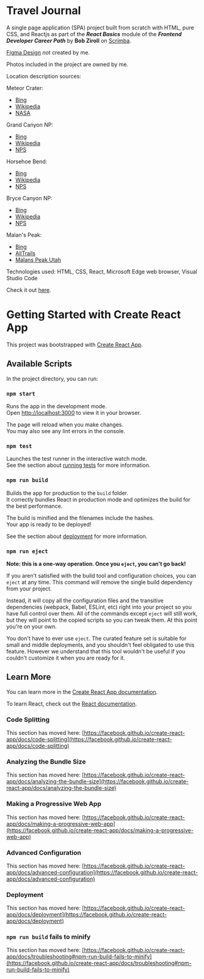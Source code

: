 # Travel Journal

A single page application (SPA) project built from scratch with HTML, pure CSS, and Reactjs as part of the ***React Basics*** module of the ***Frontend Developer Career Path*** by **Bob Ziroll** on [Scrimba](https://scrimba.com/learn/frontend/section-2-solo-project-co28748668d0f6071a25bad6c).

[Figma Design](https://www.figma.com/file/dAOEZiGht6ZuOQF3DhuOEo/Travel-Journal-(Copy)?node-id=0%3A1) _not_ created by me.

Photos included in the project are owned by me.

Location description sources:

Meteor Crater:

- [Bing](https://www.bing.com/search?q=meteor+crater+arizona&cvid=f9ccd10b68064814a0c18deaade354c3&aqs=edge.0.0l9.19298j0j4&FORM=ANAB01&PC=U531)
- [Wikipedia](https://en.wikipedia.org/wiki/Meteor_Crater)
- [NASA](https://earthobservatory.nasa.gov/images/148384/arizonas-meteor-crater)

Grand Canyon NP:

- [Bing](https://www.bing.com/search?q=grand+canyon+national+park&filters=ufn%3a%22grand+canyon+national+park%22+sid%3a%222d0d9b2e-d680-d14a-306e-014e42ebb1b4%22&qs=MB&pq=grand+ca&sc=8-8&cvid=9EF19FE9CDB344BB9D38FB48128972DA&FORM=QBRE&sp=1)
- [Wikipedia](https://en.wikipedia.org/wiki/Grand_Canyon_National_Park)
- [NPS](https://www.nps.gov/grca/index.htm)

Horsehoe Bend:

- [Bing](https://www.bing.com/search?q=horseshoe+bend+arizona&qs=LS&pq=horseshoe+bend+&sk=LS1&sc=8-15&cvid=90AE9498632B4C1D95FE4CBEAC28D4E3&FORM=QBRE&sp=2)
- [Wikipedia](https://en.wikipedia.org/wiki/Horseshoe_Bend_(Arizona))
- [NPS](https://www.nps.gov/places/hsb.htm)

Bryce Canyon NP:

- [Bing](https://www.bing.com/search?q=bryce+canyon+national+park&filters=ufn%3a%22bryce+canyon+national+park%22+sid%3a%224817c486-321a-9417-13e2-e65fc33642fe%22&qs=MB&pq=bryce+ca&sc=8-8&cvid=DCE4ABF126FC4357ABF2AE502591A4FF&FORM=QBRE&sp=1)
- [Wikipedia](https://en.wikipedia.org/wiki/Bryce_Canyon_National_Park)
- [NPS](https://www.nps.gov/brca/planyourvisit/index.htm)

Malan's Peak:

- [Bing](https://www.bing.com/search?q=malans+peak+ogden+utah&qs=UT&pq=malans+peak&sk=MT1UT2&sc=8-11&cvid=1A8CE0EAC7B943448A8E24BC86C5AB5B&FORM=QBRE&sp=4)
- [AllTrails](https://www.alltrails.com/trail/us/utah/malans-peak)
- [Malans Peak Utah](https://utah.com/hiking/malans-peak)

Technologies used: HTML, CSS, React, Microsoft Edge web browser, Visual Studio Code

Check it out [here](https://nsellars98.github.io/travel-journal/).

# Getting Started with Create React App

This project was bootstrapped with [Create React App](https://github.com/facebook/create-react-app).

## Available Scripts

In the project directory, you can run:

### `npm start`

Runs the app in the development mode.\
Open [http://localhost:3000](http://localhost:3000) to view it in your browser.

The page will reload when you make changes.\
You may also see any lint errors in the console.

### `npm test`

Launches the test runner in the interactive watch mode.\
See the section about [running tests](https://facebook.github.io/create-react-app/docs/running-tests) for more information.

### `npm run build`

Builds the app for production to the `build` folder.\
It correctly bundles React in production mode and optimizes the build for the best performance.

The build is minified and the filenames include the hashes.\
Your app is ready to be deployed!

See the section about [deployment](https://facebook.github.io/create-react-app/docs/deployment) for more information.

### `npm run eject`

**Note: this is a one-way operation. Once you `eject`, you can't go back!**

If you aren't satisfied with the build tool and configuration choices, you can `eject` at any time. This command will remove the single build dependency from your project.

Instead, it will copy all the configuration files and the transitive dependencies (webpack, Babel, ESLint, etc) right into your project so you have full control over them. All of the commands except `eject` will still work, but they will point to the copied scripts so you can tweak them. At this point you're on your own.

You don't have to ever use `eject`. The curated feature set is suitable for small and middle deployments, and you shouldn't feel obligated to use this feature. However we understand that this tool wouldn't be useful if you couldn't customize it when you are ready for it.

## Learn More

You can learn more in the [Create React App documentation](https://facebook.github.io/create-react-app/docs/getting-started).

To learn React, check out the [React documentation](https://reactjs.org/).

### Code Splitting

This section has moved here: [https://facebook.github.io/create-react-app/docs/code-splitting](https://facebook.github.io/create-react-app/docs/code-splitting)

### Analyzing the Bundle Size

This section has moved here: [https://facebook.github.io/create-react-app/docs/analyzing-the-bundle-size](https://facebook.github.io/create-react-app/docs/analyzing-the-bundle-size)

### Making a Progressive Web App

This section has moved here: [https://facebook.github.io/create-react-app/docs/making-a-progressive-web-app](https://facebook.github.io/create-react-app/docs/making-a-progressive-web-app)

### Advanced Configuration

This section has moved here: [https://facebook.github.io/create-react-app/docs/advanced-configuration](https://facebook.github.io/create-react-app/docs/advanced-configuration)

### Deployment

This section has moved here: [https://facebook.github.io/create-react-app/docs/deployment](https://facebook.github.io/create-react-app/docs/deployment)

### `npm run build` fails to minify

This section has moved here: [https://facebook.github.io/create-react-app/docs/troubleshooting#npm-run-build-fails-to-minify](https://facebook.github.io/create-react-app/docs/troubleshooting#npm-run-build-fails-to-minify)
